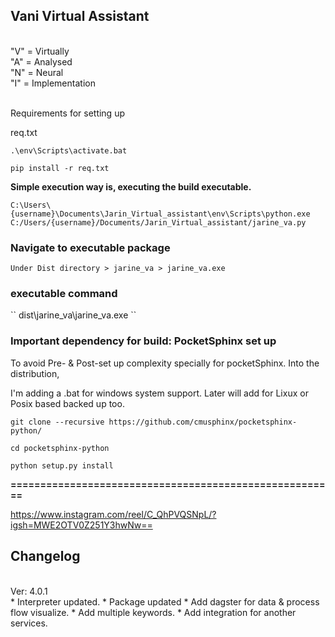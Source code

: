 <h2>Vani Virtual Assistant</h2>
<br>
<bd>"V" = Virtually</bd>
<br>
<bd>"A" = Analysed</bd>
<br>
<bd>"N" = Neural</bd>
<br>
<bd>"I" = Implementation</bd>

<br>Requirements for setting up</br>

req.txt

``.\env\Scripts\activate.bat``

``pip install -r req.txt``


**Simple execution way is, executing the build executable.**

``C:\Users\{username}\Documents\Jarin_Virtual_assistant\env\Scripts\python.exe C:/Users/{username}/Documents/Jarin_Virtual_assistant/jarine_va.py``


<h3>Navigate to executable package</h3>

``Under Dist directory > jarine_va > jarine_va.exe``

<h3>executable command</h3>
``  dist\jarine_va\jarine_va.exe  ``

<h3> Important dependency for build: PocketSphinx set up</h3>
To avoid Pre- & Post-set up complexity specially for pocketSphinx. 
Into the distribution, 

I'm adding a .bat for windows system support. 
Later will add for Lixux or Posix based backed up too.  

```git clone --recursive https://github.com/cmusphinx/pocketsphinx-python/```

```cd pocketsphinx-python```

```python setup.py install```

<bd>**=======================================================**</bd>


https://www.instagram.com/reel/C_QhPVQSNpL/?igsh=MWE2OTV0Z251Y3hwNw==

<h2>Changelog</h2>
<br>Ver: 4.0.1</br>
* Interpreter updated.
* Package updated
* Add dagster for data & process flow visualize. 
* Add multiple keywords. 
* Add integration for another services. 

